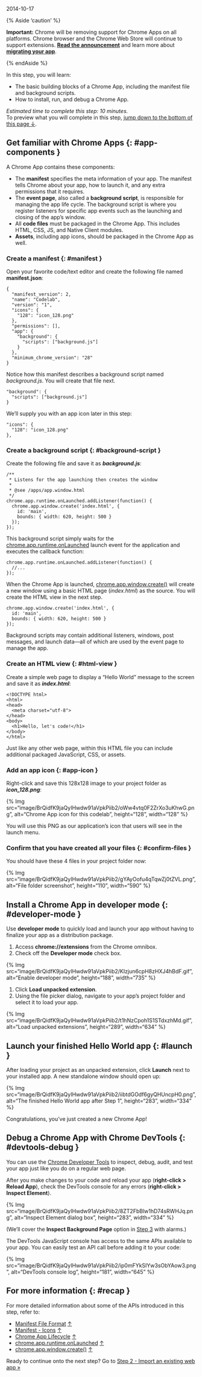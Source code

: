 2014-10-17

{% Aside ‘caution’ %}

**Important:** Chrome will be removing support for Chrome Apps on all platforms. Chrome browser and the Chrome Web Store will continue to support extensions. [**Read the announcement**](https://blog.chromium.org/2020/08/changes-to-chrome-app-support-timeline.html) and learn more about [**migrating your app**](/apps/migration).

{% endAside %}

In this step, you will learn:

- The basic building blocks of a Chrome App, including the manifest file and background scripts.
- How to install, run, and debug a Chrome App.

_Estimated time to complete this step: 10 minutes._  
To preview what you will complete in this step, [jump down to the bottom of this page ↓](#launch).

## Get familiar with Chrome Apps {: \#app-components }

A Chrome App contains these components:

- The **manifest** specifies the meta information of your app. The manifest tells Chrome about your app, how to launch it, and any extra permissions that it requires.
- The **event page**, also called a **background script**, is responsible for managing the app life cycle. The background script is where you register listeners for specific app events such as the launching and closing of the app’s window.
- All **code files** must be packaged in the Chrome App. This includes HTML, CSS, JS, and Native Client modules.
- **Assets**, including app icons, should be packaged in the Chrome App as well.

### Create a manifest {: \#manifest }

Open your favorite code/text editor and create the following file named **manifest.json**:

    {
      "manifest_version": 2,
      "name": "Codelab",
      "version": "1",
      "icons": {
        "128": "icon_128.png"
      },
      "permissions": [],
      "app": {
        "background": {
          "scripts": ["background.js"]
        }
      },
      "minimum_chrome_version": "28"
    }

Notice how this manifest describes a background script named _background.js_. You will create that file next.

    "background": {
      "scripts": ["background.js"]
    }

We’ll supply you with an app icon later in this step:

    "icons": {
      "128": "icon_128.png"
    },

### Create a background script {: \#background-script }

Create the following file and save it as **_background.js_**:

    /**
     * Listens for the app launching then creates the window
     *
     * @see /apps/app.window.html
     */
    chrome.app.runtime.onLaunched.addListener(function() {
      chrome.app.window.create('index.html', {
        id: 'main',
        bounds: { width: 620, height: 500 }
      });
    });

This background script simply waits for the [chrome.app.runtime.onLaunched](/docs/extensions/reference/app_runtime#event-onLaunched) launch event for the application and executes the callback function:

    chrome.app.runtime.onLaunched.addListener(function() {
      //...
    });

When the Chrome App is launched, [chrome.app.window.create()](/docs/extensions/reference/app_window#method-create) will create a new window using a basic HTML page (_index.html_) as the source. You will create the HTML view in the next step.

    chrome.app.window.create('index.html', {
      id: 'main',
      bounds: { width: 620, height: 500 }
    });

Background scripts may contain additional listeners, windows, post messages, and launch data—all of which are used by the event page to manage the app.

### Create an HTML view {: \#html-view }

Create a simple web page to display a “Hello World” message to the screen and save it as **_index.html_**:

    <!DOCTYPE html>
    <html>
    <head>
      <meta charset="utf-8">
    </head>
    <body>
      <h1>Hello, let's code!</h1>
    </body>
    </html>

Just like any other web page, within this HTML file you can include additional packaged JavaScript, CSS, or assets.

### Add an app icon {: \#app-icon }

Right-click and save this 128x128 image to your project folder as **_icon_128.png_**:

{% Img src=“image/BrQidfK9jaQyIHwdw91aVpkPiib2/oWw4vtq0F2ZrXo3uKhwG.png”, alt=“Chrome App icon for this codelab”, height=“128”, width=“128” %}

You will use this PNG as our application’s icon that users will see in the launch menu.

### Confirm that you have created all your files {: \#confirm-files }

You should have these 4 files in your project folder now:

{% Img src=“image/BrQidfK9jaQyIHwdw91aVpkPiib2/gYAyOofu4qTqwZj0tZVL.png”, alt=“File folder screenshot”, height=“110”, width=“590” %}

## Install a Chrome App in developer mode {: \#developer-mode }

Use **developer mode** to quickly load and launch your app without having to finalize your app as a distribution package.

1.  Access **chrome://extensions** from the Chrome omnibox.
2.  Check off the **Developer mode** check box.

{% Img src=“image/BrQidfK9jaQyIHwdw91aVpkPiib2/KIzjun6cpH8zHXJ4hBdF.gif”, alt=“Enable developer mode”, height=“188”, width=“735” %}

1.  Click **Load unpacked extension**.
2.  Using the file picker dialog, navigate to your app’s project folder and select it to load your app.

{% Img src=“image/BrQidfK9jaQyIHwdw91aVpkPiib2/t1hNzCpoh1S1STdxzhMd.gif”, alt=“Load unpacked extensions”, height=“289”, width=“634” %}

## Launch your finished Hello World app {: \#launch }

After loading your project as an unpacked extension, click **Launch** next to your installed app. A new standalone window should open up:

{% Img src=“image/BrQidfK9jaQyIHwdw91aVpkPiib2/iibtdGOdf6gyQHUncpH0.png”, alt=“The finished Hello World app after Step 1”, height=“283”, width=“334” %}

Congratulations, you’ve just created a new Chrome App!

## Debug a Chrome App with Chrome DevTools {: \#devtools-debug }

You can use the [Chrome Developer Tools](/devtools) to inspect, debug, audit, and test your app just like you do on a regular web page.

After you make changes to your code and reload your app (**right-click &gt; Reload App**), check the DevTools console for any errors (**right-click &gt; Inspect Element**).

{% Img src=“image/BrQidfK9jaQyIHwdw91aVpkPiib2/8ZT2FbBlw1hD74sRWHJq.png”, alt=“Inspect Element dialog box”, height=“283”, width=“334” %}

(We’ll cover the **Inspect Background Page** option in [Step 3](../app_codelab_alarms) with alarms.)

The DevTools JavaScript console has access to the same APIs available to your app. You can easily test an API call before adding it to your code:

{% Img src=“image/BrQidfK9jaQyIHwdw91aVpkPiib2/ip0mFYkSIYw3sObYAow3.png”, alt=“DevTools console log”, height=“181”, width=“645” %}

## For more information {: \#recap }

For more detailed information about some of the APIs introduced in this step, refer to:

- [Manifest File Format](/apps/manifest "Read 'Manifest File Format' in the Chrome developer docs") [↑](#manifest "This feature mentioned in 'Create a manifest'")
- [Manifest - Icons](/apps/manifest/icons "Read 'Manifest - Icons' in the Chrome developer docs") [↑](#app-icon "This feature mentioned in 'Add an app icon'")
- [Chrome App Lifecycle](../app_lifecycle "Read 'Manifest File Format' in the Chrome developer docs") [↑](#background-script "This feature mentioned in 'Create a background script'")
- [chrome.app.runtime.onLaunched](/docs/extensions/reference/app_runtime#event-onLaunched "Read 'chrome.app.runtime.onLaunched' in the Chrome developer docs") [↑](#background-script "This feature mentioned in 'Create a background script'")
- [chrome.app.window.create()](/docs/extensions/reference/app_window#method-create "Read 'chrome.app.window.create()' in the Chrome developer docs") [↑](#background-script "This feature mentioned in 'Create a background script'")

Ready to continue onto the next step? Go to [Step 2 - Import an existing web app »](../app_codelab_import_todomvc)
